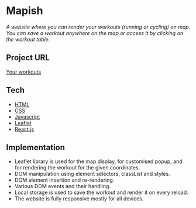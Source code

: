 # Mapish

_A website where you can render your workouts (running or cycling) on map. You can save a workout anywhere on the map or access it by clicking on the workout table._

## Project URL

[Your workouts](https://mapish.netlify.app/)

## Tech

- [HTML](https://developer.mozilla.org/en-US/docs/Web/HTML)
- [CSS](https://developer.mozilla.org/en-US/docs/Web/CSS)
- [Javascript](https://developer.mozilla.org/en-US/docs/Web/JavaScript)
- [Leaflet](https://leafletjs.com/)
- [React.js]()

## Implementation

- Leaflet library is used for the map display, for customised popup, and for rendering the workout for the given coordinates.
- DOM manipulation using element selectors, classList and styles.
- DOM element insertion and re-rendering.
- Various DOM events and their handling.
- Local storage is used to save the workout and render it on every reload.
- The website is fully responsive mostly for all devices.
